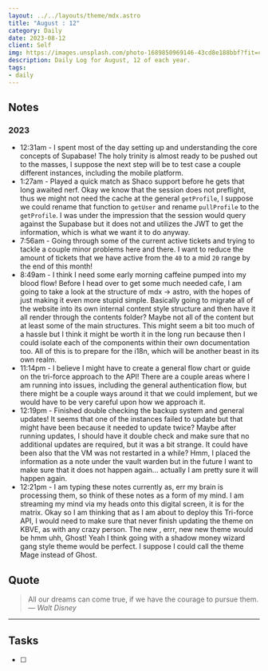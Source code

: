 ```yaml
---
layout: ../../layouts/theme/mdx.astro
title: "August : 12"
category: Daily
date: 2023-08-12
client: Self
img: https://images.unsplash.com/photo-1689850969146-43cd8e188bbf?fit=crop&q=85&w=1400&h=700
description: Daily Log for August, 12 of each year.
tags:
- daily
---
```


## Notes
### 2023
- 12:31am - I spent most of the day setting up and understanding the core concepts of Supabase! The holy trinity is almost ready to be pushed out to the masses, I suppose the next step will be to test case a couple different instances, including the mobile platform. 
- 1:27am - Played a quick match as Shaco support before he gets that long awaited nerf. Okay we know that the session does not preflight, thus we might not need the cache at the general `getProfile`, I suppose we could rename that function to `getUser` and rename `pullProfile` to the `getProfile`. I was under the impression that the session would query against the Supabase but it does not and utilizes the JWT to get the information, which is what we want it to do anyway. 
- 7:56am - Going through some of the current active tickets and trying to tackle a couple minor problems here and there. I want to reduce the amount of tickets that we have active from the `40` to a mid `20` range by the end of this month!
- 8:49am - I think I need some early morning caffeine pumped into my blood flow! Before I head over to get some much needed cafe, I am going to take a look at the structure of mdx -> astro, with the hopes of just making it even more stupid simple. Basically going to migrate all of the website into its own internal content style structure and then have it all render through the contents folder? Maybe not all of the content but at least some of the main structures. This might seem a bit too much of a hassle but I think it might be worth it in the long run because then I could isolate each of the components within their own documentation too. All of this is to prepare for the i18n, which will be another beast in its own realm. 
- 11:14pm - I believe I might have to create a general flow chart or guide on the tri-force approach to the API! There are a couple areas where I am running into issues, including the general authentication flow, but there might be a couple ways around it that we could implement, but we would have to be very careful upon how we approach it. 
- 12:19pm - Finished double checking the backup system and general updates! It seems that one of the instances failed to update but that might have been because it needed to update twice? Maybe after running updates, I should have it double check and make sure that no additional updates are required, but it was a bit strange. It could have been also that the VM was not restarted in a while? Hmm, I placed the information as a note under the vault warden but in the future I want to make sure that it does not happen again... actually I am pretty sure it will happen again.
- 12:21pm - I am typing these notes currently as, err my brain is processing them, so think of these notes as a form of my mind. I am streaming my mind via my heads onto this digital screen, it is for the matrix. Okay so I am thinking that as I am about to deploy this Tri-force API, I would need to make sure that never finish updating the theme on KBVE, as with any crazy person. The new , errr, new new theme would be hmm uhh, Ghost! Yeah I think going with a shadow money wizard gang style theme would be perfect. I suppose I could call the theme Mage instead of Ghost.

## Quote

> All our dreams can come true, if we have the courage to pursue them.
> — <cite>Walt Disney</cite>

---

## Tasks

- [ ]